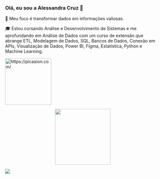 ### Olá, eu sou a Alessandra Cruz 👋 

🎯 Meu foco é transformar dados em informações valiosas.

🎓 Estou cursando Análise e Desenvolvimento de Sistemas e me aprofundando em Análise de Dados com um curso de extensão que abrange ETL, Modelagem de Dados, SQL, Bancos de Dados, Conexão em APIs, Visualização de Dados, Power BI, Figma, Estatística, Python e Machine Learning.


<a href="https://picasion.com/"><img src="https://i.picasion.com/pic92/26b30fb08747a22b4409f1ab969d33d3.gif" width="150" height="150" border="0" alt="https://picasion.com/" /></a><br/>

<div align="center">
  <a href="https://github.com/alessandrasouzacruz">
  <img height="180em" src="https://github-readme-stats.vercel.app/api/top-langs/?username=alessandrasouzacruz&layout=compact&langs_count=7&theme=dracula"/>
</div>



<a href="https://www.linkedin.com/in/alessandrasouzacruz" target="_blank"><img src="https://img.shields.io/badge/-LinkedIn-%230077B5?style=for-the-badge&logo=linkedin&logoColor=white" target="_blank"></a> 
